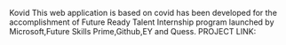 Kovid
This web application is based on covid has been developed for the accomplishment of Future Ready Talent 
Internship program launched by Microsoft,Future Skills Prime,Github,EY and Quess.
PROJECT LINK:
